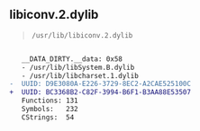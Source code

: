 ## libiconv.2.dylib

> `/usr/lib/libiconv.2.dylib`

```diff

   __DATA_DIRTY.__data: 0x58
   - /usr/lib/libSystem.B.dylib
   - /usr/lib/libcharset.1.dylib
-  UUID: D9E3080A-E226-3729-8EC2-A2CAE525100C
+  UUID: BC3368B2-C82F-3994-B6F1-B3AA88E53507
   Functions: 131
   Symbols:   232
   CStrings:  54

```
